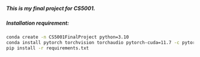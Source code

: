 ##### This is my final project for CS5001.
##### Installation requirement:
```bash
conda create -n CS5001FinalProject python=3.10
conda install pytorch torchvision torchaudio pytorch-cuda=11.7 -c pytorch -c nvidia
pip install -r requirements.txt
```
